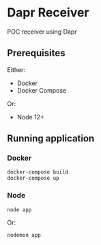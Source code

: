 # Dapr Receiver
POC receiver using Dapr
## Prerequisites

Either:
- Docker
- Docker Compose

Or:
- Node 12+

## Running application
### Docker
```
docker-compose build
docker-compose up
```

### Node
```
node app
```
Or:
```
nodemon app
```

